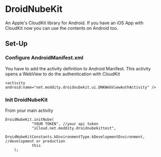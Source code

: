 # DroidNubeKit
An Apple's CloudKit library for Android. If you have an iOS App with CloudKit now you can use the contents on Android too.


## Set-Up
### Configure AndroidManifest.xml

You have to add the activity definition to Android Manifest. This activity opens a WebView to do the authentication with CloudKit

	<activity android:name="net.moddity.droidnubekit.ui.DNKWebViewAuthActivity" />
	
### Init DroidNubeKit

From your main activity

	DroidNubeKit.initNube(
                "YOUR TOKEN", //your api token
                "iCloud.net.moddity.droidnubekittest",
                DroidNubeKitConstants.kEnvironmentType.kDevelopmentEnvironment, //development or production
                this
        );